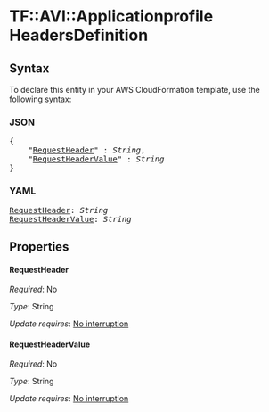 # TF::AVI::Applicationprofile HeadersDefinition

## Syntax

To declare this entity in your AWS CloudFormation template, use the following syntax:

### JSON

<pre>
{
    "<a href="#requestheader" title="RequestHeader">RequestHeader</a>" : <i>String</i>,
    "<a href="#requestheadervalue" title="RequestHeaderValue">RequestHeaderValue</a>" : <i>String</i>
}
</pre>

### YAML

<pre>
<a href="#requestheader" title="RequestHeader">RequestHeader</a>: <i>String</i>
<a href="#requestheadervalue" title="RequestHeaderValue">RequestHeaderValue</a>: <i>String</i>
</pre>

## Properties

#### RequestHeader

_Required_: No

_Type_: String

_Update requires_: [No interruption](https://docs.aws.amazon.com/AWSCloudFormation/latest/UserGuide/using-cfn-updating-stacks-update-behaviors.html#update-no-interrupt)

#### RequestHeaderValue

_Required_: No

_Type_: String

_Update requires_: [No interruption](https://docs.aws.amazon.com/AWSCloudFormation/latest/UserGuide/using-cfn-updating-stacks-update-behaviors.html#update-no-interrupt)

